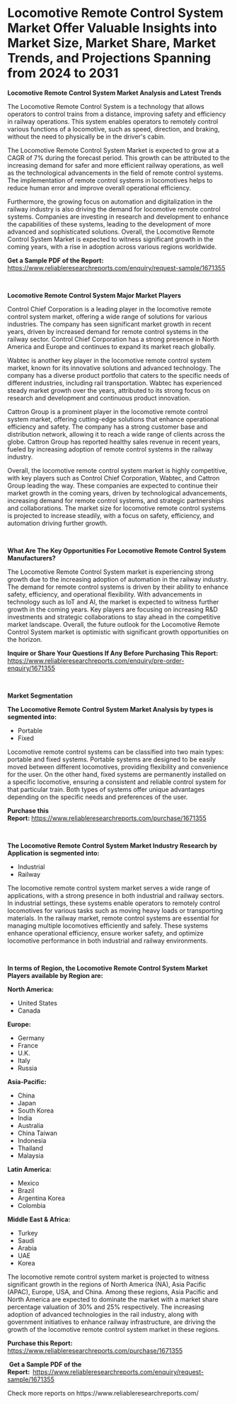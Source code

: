 <p><h1>Locomotive Remote Control System Market Offer Valuable Insights into Market Size, Market Share, Market Trends, and Projections Spanning from 2024 to 2031</h1></p><p><strong>Locomotive Remote Control System Market Analysis and Latest Trends</strong></p>
<p><p>The Locomotive Remote Control System is a technology that allows operators to control trains from a distance, improving safety and efficiency in railway operations. This system enables operators to remotely control various functions of a locomotive, such as speed, direction, and braking, without the need to physically be in the driver's cabin.</p><p>The Locomotive Remote Control System Market is expected to grow at a CAGR of 7% during the forecast period. This growth can be attributed to the increasing demand for safer and more efficient railway operations, as well as the technological advancements in the field of remote control systems. The implementation of remote control systems in locomotives helps to reduce human error and improve overall operational efficiency.</p><p>Furthermore, the growing focus on automation and digitalization in the railway industry is also driving the demand for locomotive remote control systems. Companies are investing in research and development to enhance the capabilities of these systems, leading to the development of more advanced and sophisticated solutions. Overall, the Locomotive Remote Control System Market is expected to witness significant growth in the coming years, with a rise in adoption across various regions worldwide.</p></p>
<p><strong>Get a Sample PDF of the Report:&nbsp;</strong> <a href="https://www.reliableresearchreports.com/enquiry/request-sample/1671355">https://www.reliableresearchreports.com/enquiry/request-sample/1671355</a></p>
<p>&nbsp;</p>
<p><strong>Locomotive Remote Control System Major Market Players</strong></p>
<p><p>Control Chief Corporation is a leading player in the locomotive remote control system market, offering a wide range of solutions for various industries. The company has seen significant market growth in recent years, driven by increased demand for remote control systems in the railway sector. Control Chief Corporation has a strong presence in North America and Europe and continues to expand its market reach globally.</p><p>Wabtec is another key player in the locomotive remote control system market, known for its innovative solutions and advanced technology. The company has a diverse product portfolio that caters to the specific needs of different industries, including rail transportation. Wabtec has experienced steady market growth over the years, attributed to its strong focus on research and development and continuous product innovation.</p><p>Cattron Group is a prominent player in the locomotive remote control system market, offering cutting-edge solutions that enhance operational efficiency and safety. The company has a strong customer base and distribution network, allowing it to reach a wide range of clients across the globe. Cattron Group has reported healthy sales revenue in recent years, fueled by increasing adoption of remote control systems in the railway industry.</p><p>Overall, the locomotive remote control system market is highly competitive, with key players such as Control Chief Corporation, Wabtec, and Cattron Group leading the way. These companies are expected to continue their market growth in the coming years, driven by technological advancements, increasing demand for remote control systems, and strategic partnerships and collaborations. The market size for locomotive remote control systems is projected to increase steadily, with a focus on safety, efficiency, and automation driving further growth.</p></p>
<p>&nbsp;</p>
<p><strong>What Are The Key Opportunities For Locomotive Remote Control System Manufacturers?</strong></p>
<p><p>The Locomotive Remote Control System market is experiencing strong growth due to the increasing adoption of automation in the railway industry. The demand for remote control systems is driven by their ability to enhance safety, efficiency, and operational flexibility. With advancements in technology such as IoT and AI, the market is expected to witness further growth in the coming years. Key players are focusing on increasing R&D investments and strategic collaborations to stay ahead in the competitive market landscape. Overall, the future outlook for the Locomotive Remote Control System market is optimistic with significant growth opportunities on the horizon.</p></p>
<p><strong>Inquire or Share Your Questions If Any Before Purchasing This Report:</strong> <a href="https://www.reliableresearchreports.com/enquiry/pre-order-enquiry/1671355">https://www.reliableresearchreports.com/enquiry/pre-order-enquiry/1671355</a></p>
<p>&nbsp;</p>
<p><strong>Market Segmentation</strong></p>
<p><strong>The Locomotive Remote Control System Market Analysis by types is segmented into:</strong></p>
<p><ul><li>Portable</li><li>Fixed</li></ul></p>
<p><p>Locomotive remote control systems can be classified into two main types: portable and fixed systems. Portable systems are designed to be easily moved between different locomotives, providing flexibility and convenience for the user. On the other hand, fixed systems are permanently installed on a specific locomotive, ensuring a consistent and reliable control system for that particular train. Both types of systems offer unique advantages depending on the specific needs and preferences of the user.</p></p>
<p><strong>Purchase this Report:&nbsp;</strong><a href="https://www.reliableresearchreports.com/purchase/1671355">https://www.reliableresearchreports.com/purchase/1671355</a></p>
<p>&nbsp;</p>
<p><strong>The Locomotive Remote Control System Market Industry Research by Application is segmented into:</strong></p>
<p><ul><li>Industrial</li><li>Railway</li></ul></p>
<p><p>The locomotive remote control system market serves a wide range of applications, with a strong presence in both industrial and railway sectors. In industrial settings, these systems enable operators to remotely control locomotives for various tasks such as moving heavy loads or transporting materials. In the railway market, remote control systems are essential for managing multiple locomotives efficiently and safely. These systems enhance operational efficiency, ensure worker safety, and optimize locomotive performance in both industrial and railway environments.</p></p>
<p>&nbsp;</p>
<p><strong>In terms of Region, the Locomotive Remote Control System Market Players available by Region are:</strong></p>
<p>
    <p> <strong> North America: </strong>
        <ul>
            <li>United States</li>
            <li>Canada</li>
        </ul>
        </p> 
    <p> <strong> Europe: </strong>
        <ul>
            <li>Germany</li>
            <li>France</li>
            <li>U.K.</li>
            <li>Italy</li>
            <li>Russia</li>
        </ul>
        </p> 
    <p> <strong> Asia-Pacific: </strong>
        <ul>
            <li>China</li>
            <li>Japan</li>
            <li>South Korea</li>
            <li>India</li>
            <li>Australia</li>
            <li>China Taiwan</li>
            <li>Indonesia</li>
            <li>Thailand</li>
            <li>Malaysia</li>
        </ul>
        </p> 
    <p> <strong> Latin America: </strong>
        <ul>
            <li>Mexico</li>
            <li>Brazil</li>
            <li>Argentina Korea</li>
            <li>Colombia</li>
        </ul>
        </p> 
    <p> <strong> Middle East & Africa: </strong>
        <ul>
            <li>Turkey</li>
            <li>Saudi</li>
            <li>Arabia</li>
            <li>UAE</li>
            <li>Korea</li>
        </ul>
    </p>
    </p>
<p><p>The locomotive remote control system market is projected to witness significant growth in the regions of North America (NA), Asia Pacific (APAC), Europe, USA, and China. Among these regions, Asia Pacific and North America are expected to dominate the market with a market share percentage valuation of 30% and 25% respectively. The increasing adoption of advanced technologies in the rail industry, along with government initiatives to enhance railway infrastructure, are driving the growth of the locomotive remote control system market in these regions.</p></p>
<p><strong>Purchase this Report: </strong><a href="https://www.reliableresearchreports.com/purchase/1671355">https://www.reliableresearchreports.com/purchase/1671355</a></p>
<p>&nbsp;<strong>Get a Sample PDF of the Report:&nbsp;&nbsp;</strong><a href="https://www.reliableresearchreports.com/enquiry/request-sample/1671355">https://www.reliableresearchreports.com/enquiry/request-sample/1671355</a></p>
<p><strong></strong></p>
<p>Check more reports on https://www.reliableresearchreports.com/</p>